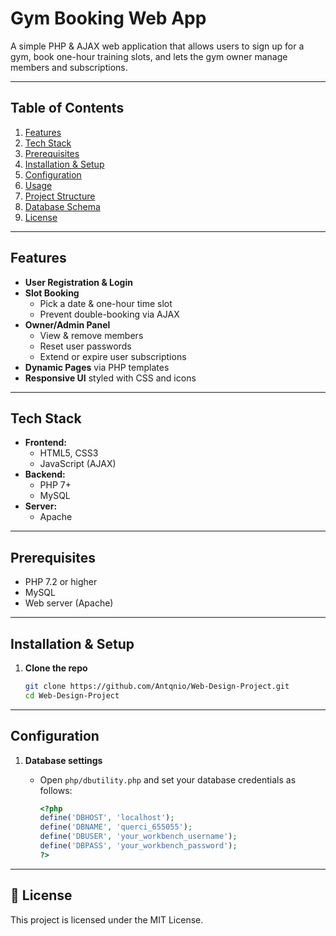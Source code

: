# Gym Booking Web App

A simple PHP & AJAX web application that allows users to sign up for a gym, book one-hour training slots, and lets the gym owner manage members and subscriptions.

---

## Table of Contents

1. [Features](#features)  
2. [Tech Stack](#tech-stack)  
3. [Prerequisites](#prerequisites)  
4. [Installation & Setup](#installation--setup)  
5. [Configuration](#configuration)  
6. [Usage](#usage)  
7. [Project Structure](#project-structure)  
8. [Database Schema](#database-schema)  
9. [License](#license)  

---

## Features

- **User Registration & Login**  
- **Slot Booking**  
  - Pick a date & one-hour time slot  
  - Prevent double-booking via AJAX  
- **Owner/Admin Panel**  
  - View & remove members  
  - Reset user passwords  
  - Extend or expire user subscriptions  
- **Dynamic Pages** via PHP templates  
- **Responsive UI** styled with CSS and icons  

---

## Tech Stack

- **Frontend:**  
  - HTML5, CSS3  
  - JavaScript (AJAX)  
- **Backend:**  
  - PHP 7+  
  - MySQL  
- **Server:**  
  - Apache 

---

## Prerequisites

- PHP 7.2 or higher
- MySQL  
- Web server (Apache) 

---

## Installation & Setup

1. **Clone the repo**  
   ```bash
   git clone https://github.com/Antqnio/Web-Design-Project.git
   cd Web-Design-Project

---
   
## Configuration

1. **Database settings**

   - Open `php/dbutility.php` and set your database credentials as follows:
     ```php
     <?php
     define('DBHOST', 'localhost');
     define('DBNAME', 'querci_655055');
     define('DBUSER', 'your_workbench_username');
     define('DBPASS', 'your_workbench_password');
     ?>
     ```

---

## 📄 License

This project is licensed under the MIT License.



